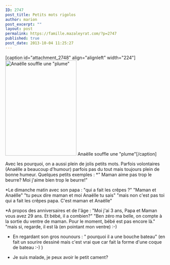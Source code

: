 ```yaml
---
ID: 2747
post_title: Petits mots rigolos
author: marion
post_excerpt: ""
layout: post
permalink: https://famille.mazaleyrat.com/?p=2747
published: true
post_date: 2013-10-04 11:25:27
---
```

[caption id="attachment_2748" align="alignleft" width="224"]<a href="http://famille.mazaleyrat.com/wp-content/uploads/2013/08/wpid-IMG_20130808_1819261.jpg"><img class="size-medium wp-image-2748" alt="Anaëlle souffle une &quot;plume&quot;" src="http://famille.mazaleyrat.com/wp-content/uploads/2013/08/wpid-IMG_20130808_1819261-224x300.jpg" width="224" height="300" /></a> Anaëlle souffle une "plume"[/caption]

Avec les pourquoi, on a aussi plein de jolis petits mots.
Parfois volontaires (Anaëlle a beaucoup d'humour) parfois pas du tout mais toujours plein de bonne humeur.
Quelques petits exemples :
*" Maman aime pas trop le beurre? Moi j'aime bien trop le beurre!"

*Le dimanche matin avec son papa : "qui a fait les crêpes ?"
"Maman et Anaëlle"
"tu peux dire maman et moi Anaëlle tu sais"
"mais non c'est pas toi qui a fait les crêpes papa. C'est maman et Anaëlle"

*A propos des anniversaires et de l'âge :
"Moi j'ai 3 ans, Papa et Maman vous avez 29 ans. Et bébé, il a combien?"
"Ben zéro ma belle, on compte à la sortie du ventre de maman. Pour le moment, bébé est pas encore là."
"mais si, regarde, il est là (en pointant mon ventre) :-)

* En regardant son gros nounours : " pourquoi il a une bouche bateau" (en fait un sourire dessiné mais c'est vrai que car fait la forme d'une coque de bateau :-) )

* Je suis malade, je peux avoir le petit cament?